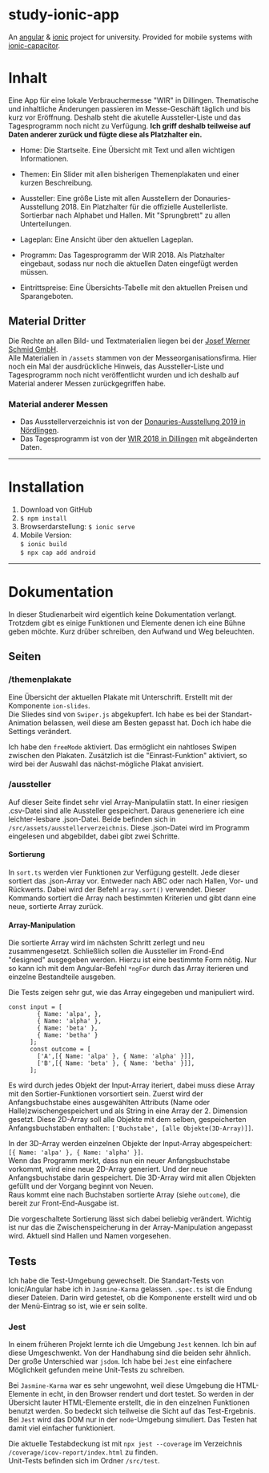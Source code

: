 # study-ionic-app
An [angular](https://angular.io) & [ionic](https://ionicframework.com) project for university. Provided for mobile systems with [ionic-capacitor](https://capacitor.ionicframework.com).

# Inhalt
Eine App für eine lokale Verbrauchermesse "WIR" in Dillingen. Thematische und inhaltliche Änderungen passieren im Messe-Geschäft täglich und bis kurz vor Eröffnung. Deshalb steht die akutelle Aussteller-Liste und das Tagesprogramm noch nicht zu Verfügung. **Ich griff deshalb teilweise auf Daten anderer zurück und fügte diese als Platzhalter ein.**

- Home: 
Die Startseite. Eine Übersicht mit Text und allen wichtigen Informationen.

- Themen: 
Ein Slider mit allen bisherigen Themenplakaten und einer kurzen Beschreibung.

- Aussteller:
Eine größe Liste mit allen Ausstellern der Donauries-Ausstellung 2018. Ein Platzhalter für die offizielle Austellerliste.   
Sortierbar nach Alphabet und Hallen. Mit "Sprungbrett" zu allen Unterteilungen.

- Lageplan:
Eine Ansicht über den aktuellen Lageplan.

- Programm:
Das Tagesprogramm der WIR 2018. Als Platzhalter eingebaut, sodass nur noch die aktuellen Daten eingefügt werden müssen.

- Eintrittspreise:
Eine Übersichts-Tabelle mit den aktuellen Preisen und Sparangeboten.

## Material Dritter
Die Rechte an allen Bild- und Textmaterialien liegen bei der [Josef Werner Schmid GmbH](https://www.jws.de).  
Alle Materialien in `/assets` stammen von der Messeorganisationsfirma. Hier noch ein Mal der ausdrückliche Hinweis, das Aussteller-Liste und Tagesprogramm noch nicht veröffentlicht wurden und ich deshalb auf Material anderer Messen zurückgegriffen habe.
### Material anderer Messen
* Das Ausstellerverzeichnis ist von der [Donauries-Ausstellung 2019 in Nördlingen](https://www.donauries-ausstellung.de).
* Das Tagesprogramm ist von der [WIR 2018 in Dillingen](https://www.wir-2018.de/tagesprogrammmenu) mit abgeänderten Daten.

---

# Installation

1. Download von GitHub
2. `$ npm install`
3. Browserdarstellung: `$ ionic serve`
4. Mobile Version:   
`$ ionic build`    
 `$ npx cap add android`

 ---

# Dokumentation
 In dieser Studienarbeit wird eigentlich keine Dokumentation verlangt. Trotzdem gibt es einige Funktionen und Elemente denen ich eine Bühne geben möchte. Kurz drüber schreiben, den Aufwand und Weg beleuchten.

## Seiten

### /themenplakate
Eine Übersicht der aktuellen Plakate mit Unterschrift. Erstellt mit der Komponente `ion-slides`.  
Die Sliedes sind von `Swiper.js` abgekupfert. Ich habe es bei der Standart-Animation belassen, weil diese am Besten gepasst hat. Doch ich habe die Settings verändert.

Ich habe den `freeMode` aktiviert. Das ermöglicht ein nahtloses Swipen zwischen den Plakaten. Zusätzlich ist  die "Einrast-Funktion" aktiviert, so wird bei der Auswahl das nächst-mögliche Plakat anvisiert.

### /aussteller
Auf dieser Seite findet sehr viel Array-Manipulatiin statt. In einer riesigen .csv-Datei sind alle Aussteller gespeichert. Daraus geneneriere ich eine leichter-lesbare .json-Datei. Beide befinden sich in `/src/assets/ausstellerverzeichnis`. 
Diese .json-Datei wird im Programm eingelesen und abgebildet, dabei gibt zwei Schritte.

#### Sortierung
In `sort.ts` werden vier Funktionen zur Verfügung gestellt. Jede dieser sortiert das .json-Array vor. Entweder nach ABC oder nach Hallen, Vor- und Rückwerts. Dabei wird der Befehl `array.sort()` verwendet. Dieser Kommando sortiert die Array nach bestimmten Kriterien und gibt dann eine neue, sortierte Array zurück. 

#### Array-Manipulation
Die sortierte Array wird im nächsten Schritt zerlegt und neu zusammengesetzt. Schließlich sollen die Aussteller im Frond-End "designed" ausgegeben werden. Hierzu ist eine bestimmte Form nötig. Nur so kann ich mit dem Angular-Befehl `*ngFor` durch das Array iterieren und einzelne Bestandteile ausgeben.

Die Tests zeigen sehr gut, wie das Array eingegeben und manipuliert wird. 
```
const input = [
        { Name: 'alpa', },
        { Name: 'alpha' },
        { Name: 'beta' },
        { Name: 'betha' }
      ];
      const outcome = [
        ['A',[{ Name: 'alpa' }, { Name: 'alpha' }]],
        ['B',[{ Name: 'beta' }, { Name: 'betha' }]],
      ];
```
Es wird durch jedes Objekt der Input-Array iteriert, dabei muss diese Array mit den Sortier-Funktionen vorsortiert sein. Zuerst wird der Anfangsbuchstabe eines ausgewählten Attributs (Name oder Halle)zwischengespeichert und als String in eine Array der 2. Dimension gesetzt. Diese 2D-Array soll alle Objekte mit dem selben, gespeicherten Anfangsbuchstaben enthalten: `['Buchstabe', [alle Objekte(3D-Array)]]`. 

In der 3D-Array werden einzelnen Objekte der Input-Array abgespeichert: `[{ Name: 'alpa' }, { Name: 'alpha' }]`.   
Wenn das Programm merkt, dass nun ein neuer Anfangsbuchstabe vorkommt, wird eine neue 2D-Array generiert. Und der neue Anfangsbuchstabe darin gespeichert. Die 3D-Array wird mit allen Objekten gefüllt und der Vorgang beginnt von Neuen.   
Raus kommt eine nach Buchstaben sortierte Array (siehe `outcome`), die bereit zur Front-End-Ausgabe ist. 


Die vorgeschaltete Sortierung lässt sich dabei beliebig verändert. Wichtig ist nur das die Zwischenspeicherung in der Array-Manipulation angepasst wird. Aktuell sind Hallen und Namen vorgesehen.

## Tests
Ich habe die Test-Umgebung gewechselt. Die Standart-Tests von Ionic/Angular habe ich in `Jasmine-Karma` gelassen. `.spec.ts` ist die Endung dieser Dateien. Darin wird getestet, ob die Komponente erstellt wird und ob der Menü-Eintrag so ist, wie er sein sollte. 

### Jest
In einem früheren Projekt lernte ich die Umgebung `Jest` kennen. Ich bin auf diese Umgeschwenkt. Von der Handhabung sind die beiden sehr ähnlich. Der große Unterschied war `jsdom`. Ich habe bei `Jest` eine einfachere Möglichkeit gefunden meine Unit-Tests zu schreiben.   

Bei `Jasmine-Karma` war es sehr ungewohnt, weil diese Umgebung die HTML-Elemente in echt, in den Browser rendert und dort testet. So werden in der Übersicht lauter HTML-Elemente erstellt, die in den einzelnen Funktionen benutzt werden. So bedeckt sich teilweise die Sicht auf das Test-Ergebnis.   
Bei `Jest` wird das DOM nur in der `node`-Umgebung simuliert. Das Testen hat damit viel einfacher funktioniert.

Die aktuelle Testabdeckung ist mit `npx jest --coverage` im Verzeichnis `/coverage/icov-report/index.html` zu finden.  
Unit-Tests befinden sich im Ordner `/src/test`.
